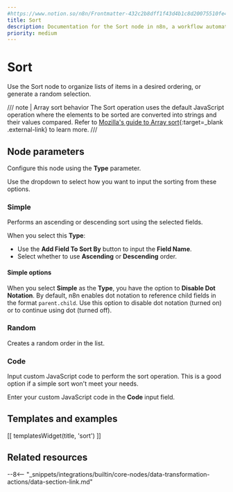 ```yaml
---
#https://www.notion.so/n8n/Frontmatter-432c2b8dff1f43d4b1c8d20075510fe4
title: Sort
description: Documentation for the Sort node in n8n, a workflow automation platform. Includes guidance on usage, and links to examples.
priority: medium
---
```


# Sort

Use the Sort node to organize lists of items in a desired ordering, or generate a random selection.

/// note | Array sort behavior
The Sort operation uses the default JavaScript operation where the elements to be sorted are converted into strings and their values compared. Refer to [Mozilla's guide to Array sort](https://developer.mozilla.org/en-US/docs/Web/JavaScript/Reference/Global_Objects/Array/sort){:target=_blank .external-link} to learn more.
///

## Node parameters

Configure this node using the **Type** parameter.

Use the dropdown to select how you want to input the sorting from these options.

### Simple

Performs an ascending or descending sort using the selected fields.

When you select this **Type**:

* Use the **Add Field To Sort By** button to input the **Field Name**.
* Select whether to use **Ascending** or **Descending** order.

#### Simple options

When you select **Simple** as the **Type**, you have the option to **Disable Dot Notation**. By default, n8n enables dot notation to reference child fields in the format `parent.child`. Use this option to disable dot notation (turned on) or to continue using dot (turned off).

### Random

Creates a random order in the list.

### Code

Input custom JavaScript code to perform the sort operation. This is a good option if a simple sort won't meet your needs.

Enter your custom JavaScript code in the **Code** input field.

## Templates and examples

<!-- see https://www.notion.so/n8n/Pull-in-templates-for-the-integrations-pages-37c716837b804d30a33b47475f6e3780 -->
[[ templatesWidget(title, 'sort') ]]

## Related resources

--8<-- "_snippets/integrations/builtin/core-nodes/data-transformation-actions/data-section-link.md"

